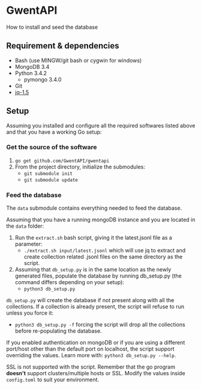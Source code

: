 # GwentAPI
How to install and seed the database


## Requirement & dependencies

* Bash (use MINGW/git bash or cygwin for windows)
* MongoDB 3.4
* Python 3.4.2
    * pymongo 3.4.0
* Git
* [jq-1.5](https://stedolan.github.io/jq/)

## Setup

Assuming you installed and configure all the required softwares listed above and that you have a working Go setup:

### Get the source of the software
1. ``go get github.com/GwentAPI/gwentapi``
2. From the project directory, initialize the submodules:
    * ``git submodule init``
    * ``git submodule update``

### Feed the database

The ``data`` submodule contains everything needed to feed the database.

Assuming that you have a running mongoDB instance and you are located in the ``data`` folder:

1. Run the ``extract.sh`` bash script, giving it the latest.jsonl file as a parameter:
    * ``./extract.sh input/latest.jsonl`` which will use jq to extract and create collection related .jsonl files on the same directory as the script.
2. Assuming that ``db_setup.py`` is in the same location as the newly generated files, populate the database by running db_setup.py (the command differs depending on your setup):
    * ``python3 db_setup.py``
    
``db_setup.py`` will create the database if not present along with all the collections. If a collection is already present, the script will refuse to run unless you force it:
* ``python3 db_setup.py -f`` forcing the script will drop all the collections before re-populating the database.

If you enabled authentication on mongoDB or if you are using a different port/host other than the default port on localhost, the script support overriding the values. Learn more with:
``python3 db_setup.py --help``.

SSL is not supported with the script. Remember that the go program **doesn't** support clusters/multiple hosts or SSL. Modify the values inside ``config.toml`` to suit your environment.
